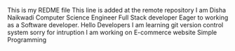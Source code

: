 This is my REDME file
This line is added at the remote repository
I am Disha Naikwadi Computer Science Engineer
Full Stack developer
Eager to working as a Software developer.
Hello Developers
I am learning git version control system
sorry for intruption
I am working on E-commerce website
Simple Programming
